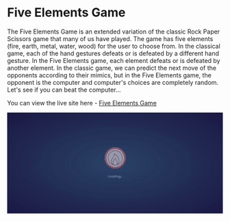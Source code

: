 # **Five Elements Game**

The Five Elements Game is an extended variation of the classic Rock Paper Scissors game that many of us have played. The game has five elements (fire, earth, metal, water, wood) for the user to choose from. In the classical game, each of the hand gestures defeats or is defeated by a different hand gesture. In the Five Elements game, each element defeats or is defeated by another element. In the classic game, we can predict the next move of the opponents according to their mimics, but in the Five Elements game, the opponent is the computer and computer's choices are completely random. Let's see if you can beat the computer...

You can view the live site here - <a href="https://mika-sims.github.io/Five-Elements-Game/" target="_blank" rel="noopener">Five Elements Game</a>

<img src="assets/images/five_elements_game.gif" alt="game promo gif" />
